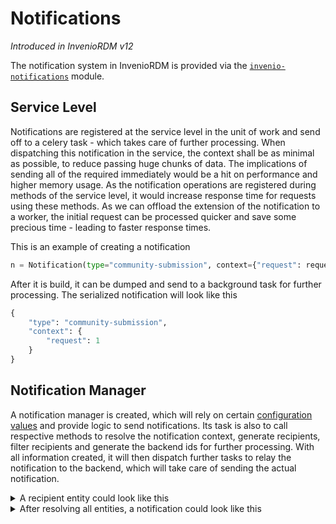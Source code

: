 # Notifications

_Introduced in InvenioRDM v12_

The notification system in InvenioRDM is provided via the [`invenio-notifications`](https://github.com/inveniosoftware/invenio-notifications) module.


## Service Level

Notifications are registered at the service level in the unit of work and send off to a celery task - which takes care of further processing. When dispatching this notification in the service, the context shall be as minimal as possible, to reduce passing huge chunks of data.
The implications of sending all of the required immediately would be a hit on performance and higher memory usage.
As the notification operations are registered during methods of the service level, it would increase response time for requests using these methods.
As we can offload the extension of the notification to a worker, the initial request can be processed quicker and save some precious time - leading to faster response times.

This is an example of creating a notification
```py
n = Notification(type="community-submission", context={"request": request.id})
```

After it is build, it can be dumped and send to a background task for further processing. The serialized notification will look like this
```py
{
    "type": "community-submission",
    "context": {
        "request": 1
    }
}
```


## Notification Manager

A notification manager is created, which will rely on certain [configuration values](../../develop/howtos/notifications.md#configuration-values) and provide logic to send notifications. Its task is also to call respective methods to resolve the notification context, generate recipients, filter recipients and generate the backend ids for further processing. With all information created, it will then dispatch further tasks to relay the notification to the backend, which will take care of sending the actual notification.

<details>
<summary>A recipient entity could look like this</summary>

```py
{
  "data": {
    "id": "5",
    "created": "2023-08-03T12:37:24.353656+00:00",
    "updated": "2023-08-03T12:37:24.971301+00:00",
    "links": {
      "self": "https://127.0.0.1:5000/api/users/5",
      "avatar": "https://127.0.0.1:5000/api/users/5/avatar.svg"
    },
    "revision_id": 5,
    "active": true,
    "confirmed": true,
    "is_current_user": false,
    "email": "newuser@newuser.org",
    "username": null,
    "profile": {
      "full_name": "New User",
      "affiliations": "CERN"
    },
    "preferences": {
      "visibility": "public",
      "email_visibility": "restricted",
      "locale": "en",
      "timezone": "Europe/Zurich",
      "notifications": {
        "enabled": true
      }
    }
  }
}
```
</details>

<details>
<summary>After resolving all entities, a notification could look like this</summary>

```py
{
  "type": "community-invitation.submit",
  "context": {
    "request": {
      "id": "372cd107-7b76-4a45-9c10-c339f4c2a3ac",
      "created": "2023-08-03T12:32:06.251565+00:00",
      "updated": "2023-08-03T12:32:06.260397+00:00",
      "links": {
        "actions": {
          "accept": "https://127.0.0.1:5000/api/requests/372cd107-7b76-4a45-9c10-c339f4c2a3ac/actions/accept",
          "decline": "https://127.0.0.1:5000/api/requests/372cd107-7b76-4a45-9c10-c339f4c2a3ac/actions/decline",
          "cancel": "https://127.0.0.1:5000/api/requests/372cd107-7b76-4a45-9c10-c339f4c2a3ac/actions/cancel",
          "expire": "https://127.0.0.1:5000/api/requests/372cd107-7b76-4a45-9c10-c339f4c2a3ac/actions/expire"
        },
        "self": "https://127.0.0.1:5000/api/requests/372cd107-7b76-4a45-9c10-c339f4c2a3ac",
        "self_html": "https://127.0.0.1:5000/requests/372cd107-7b76-4a45-9c10-c339f4c2a3ac",
        "comments": "https://127.0.0.1:5000/api/requests/372cd107-7b76-4a45-9c10-c339f4c2a3ac/comments",
        "timeline": "https://127.0.0.1:5000/api/requests/372cd107-7b76-4a45-9c10-c339f4c2a3ac/timeline"
      },
      "revision_id": 2,
      "type": "community-invitation",
      "title": "Invitation to join \"My Community\"",
      "description": "You will join as \"Reader\".",
      "number": "2",
      "status": "submitted",
      "is_closed": false,
      "is_open": true,
      "expires_at": "2023-09-02T12:32:06.239340+00:00",
      "is_expired": false,
      "created_by": {
        "id": "232d2ae9-ac03-4359-bc8e-9fa95e66ced0",
        "created": "2023-08-03T12:32:05.556911+00:00",
        "updated": "2023-08-03T12:32:05.595929+00:00",
        "links": {
          "featured": "https://127.0.0.1:5000/api/communities/232d2ae9-ac03-4359-bc8e-9fa95e66ced0/featured",
          "self": "https://127.0.0.1:5000/api/communities/232d2ae9-ac03-4359-bc8e-9fa95e66ced0",
          "self_html": "https://127.0.0.1:5000/communities/public",
          "settings_html": "https://127.0.0.1:5000/communities/public/settings",
          "logo": "https://127.0.0.1:5000/api/communities/232d2ae9-ac03-4359-bc8e-9fa95e66ced0/logo",
          "rename": "https://127.0.0.1:5000/api/communities/232d2ae9-ac03-4359-bc8e-9fa95e66ced0/rename",
          "members": "https://127.0.0.1:5000/api/communities/232d2ae9-ac03-4359-bc8e-9fa95e66ced0/members",
          "public_members": "https://127.0.0.1:5000/api/communities/232d2ae9-ac03-4359-bc8e-9fa95e66ced0/members/public",
          "invitations": "https://127.0.0.1:5000/api/communities/232d2ae9-ac03-4359-bc8e-9fa95e66ced0/invitations",
          "requests": "https://127.0.0.1:5000/api/communities/232d2ae9-ac03-4359-bc8e-9fa95e66ced0/requests",
          "records": "https://127.0.0.1:5000/api/communities/232d2ae9-ac03-4359-bc8e-9fa95e66ced0/records"
        },
        "revision_id": 2,
        "slug": "public",
        "metadata": {
          "title": "My Community"
        },
        "access": {
          "visibility": "public",
          "member_policy": "open",
          "record_policy": "open",
          "review_policy": "closed"
        },
        "custom_fields": {}
      },
      "receiver": {
        "id": "5",
        "created": "2023-08-03T12:32:05.683922+00:00",
        "updated": "2023-08-03T12:32:06.366896+00:00",
        "links": {
          "self": "https://127.0.0.1:5000/api/users/5",
          "avatar": "https://127.0.0.1:5000/api/users/5/avatar.svg"
        },
        "revision_id": 6,
        "active": true,
        "confirmed": true,
        "is_current_user": false,
        "email": "newuser@newuser.org",
        "username": null,
        "profile": {
          "full_name": "New User",
          "affiliations": "CERN"
        },
        "preferences": {
          "visibility": "public",
          "email_visibility": "restricted",
          "locale": "en",
          "timezone": "Europe/Zurich",
          "notifications": {
            "enabled": true
          }
        }
      },
      "topic": {
        "community": "232d2ae9-ac03-4359-bc8e-9fa95e66ced0"
      }
    },
    "role": "Reader",
    "message": null
  }
}
```
</details>
